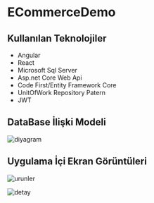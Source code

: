 # ECommerceDemo

## Kullanılan Teknolojiler

* Angular
* React
* Microsoft Sql Server
* Asp.net Core Web Api
* Code First/Entity Framework Core
* UnitOfWork Repository Patern
* JWT

## DataBase İlişki Modeli

![diyagram](https://user-images.githubusercontent.com/25709400/146691693-2c99f9f0-c335-4829-8e9c-c65abfa53b7a.png)

## Uygulama İçi Ekran Görüntüleri

![urunler](https://user-images.githubusercontent.com/25709400/146691919-bdb299f8-2643-4aa3-a1d9-f6b37c94d49c.png)

![detay](https://user-images.githubusercontent.com/25709400/146691949-61e6c612-19c9-41fc-929c-74c3016ddbb6.png)
